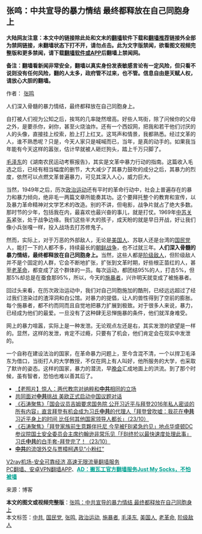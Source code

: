  <h2>张鸣：中共宣导的暴力情结 最终都释放在自己同胞身上</h2> <p class="notice"><b>大陆网友注意：本文中的链接除此处和文末的<a href="https://github.com/bannedbook/fanqiang" >翻墙</a>软件下载和<a href="https://github.com/killgcd/justmysocks/blob/master/README.md">翻墙推荐</a>链接外全部为禁网链接，未翻墙状态下打不开，请勿点击。此为文字版禁闻，欲看图文视频完整版和更多禁闻，请下载<a href="https://github.com/bannedbook/fanqiang">翻墙软件或APP</a>后翻墙上禁闻网。</p><p>备注：翻墙看新闻非常安全，翻墙以真实身份发表敏感言论有一定风险，但只看不说则没有任何风险，翻的人太多，政府管不过来，也不管。信息自由是天赋人权，请放心大胆的翻墙。</b></p>  <div class="entry"> <p>作者： <a href="https://www.bannedbook.org/bnews/tag/%e5%bc%a0%e9%b8%a3/" class="st_tag internal_tag" rel="tag" title="标签 张鸣 下的日志">张鸣</a></p> <p id="summary">人们深入骨髓的暴力情结，最终都释放在自己同胞身上。</p> <p>自打被人们视为公知之后，挨骂的几率陡然增高。好些人骂街，除了问候你的父母之外，是要杀你，剁你，甚至火烧油炸。还有一个西奴网，把我和若干他们讨厌的人的头像，直接挂上绞索，脸上打上红叉。这骂声和情景，我都熟悉。经过文革的人，谁不熟悉呢？只是，今天人家只是喊喊而已，当年，是真的动手的。如果我当年能有今天这样的嚣张，估计早就被人砸烂狗头，踏上千万只脚了。</p>  <p><a href="https://www.bannedbook.org/bnews/tag/%e6%af%9b%e6%b3%bd%e4%b8%9c/" class="st_tag internal_tag" rel="tag" title="标签 毛泽东 下的日志">毛泽东</a>的《湖南农民运动考察报告》，其实是文革中暴力行动的指南。这篇收入毛选之后，已经有相当幅度的删节，大大减少了其暴力鼓吹的成分之后，其暴力的烈度，依然可以点燃文革普遍暴力，可见其深入人心，威力巨大。</p> <p>当然，1949年之后，历次<a href="https://www.bannedbook.org/bnews/tag/%E6%94%BF%E6%B2%BB%E8%BF%90%E5%8A%A8/" class="st_tag internal_tag" rel="tag" title="标签 政治运动 下的日志">政治运动</a>还有平时的革命行动中，社会上普遍存在的暴力和暴力倾向，绝非毛一两篇文章所能奏其功。这个要拜托整个的教育和宣传，以及暴力革命精神对文学艺术的改造。别的不讲，但电影，战争片就占了绝大多数。那时节的少年，包括我在内，最喜欢也最兴奋的事儿，就是打仗。1969年<span class='wp_keywordlink'><a href="https://www.bannedbook.org/forum2/topic1410.html" title="沈志華： 戰後中蘇關係若干問題研究 （人民出版社 2006）" target="_blank">中苏关系</a></span>紧张，处于战争边缘。我们这些半大的孩子，成天盼的就是早日开战，好让我们像小兵张嘎一样，投入战场去打苏修鬼子。</p> <p>然而，实际上，对于万恶的外部敌人，无论是<a href="https://www.bannedbook.org/bnews/tag/%E7%BE%8E%E5%9B%BD%E4%BA%BA/" class="st_tag internal_tag" rel="tag" title="标签 美国人 下的日志">美国人</a>、苏联人还是台湾的<a href="https://www.bannedbook.org/bnews/tag/%e5%9b%bd%e6%b0%91%e5%85%9a/" class="st_tag internal_tag" rel="tag" title="标签 国民党 下的日志">国民党</a>人，能打一下的人都不多，持续最长的<span class='wp_keywordlink'><a href="https://www.bannedbook.org/forum2/topic1037.html" title="朝鲜战争——李奇微回忆录" target="_blank">朝鲜战争</a></span>，也不过就三年。<strong>人们深入骨髓的暴力情结，最终都释放在自己同胞身上。</strong>当然，这些人都是<a href="https://www.bannedbook.org/bnews/tag/%E9%98%B6%E7%BA%A7%E6%95%8C%E4%BA%BA/" class="st_tag internal_tag" rel="tag" title="标签 阶级敌人 下的日志">阶级敌人</a>，但阶级敌人并不是个固定的人群，它会不断地扩张，扩张到文革时期，好些根正苗红的人，甚至<a href="https://www.bannedbook.org/bnews/tag/%e8%80%81%e9%9d%a9%e5%91%bd/" class="st_tag internal_tag" rel="tag" title="标签 老革命 下的日志">老革命</a>，都变成了这个群体的一员。每次运动，都团结95%的人，打击5%，但那5%却总是在蚕食那95%，所以，今天的<a href="https://www.bannedbook.org/bnews/tag/%E6%96%BD%E6%9A%B4%E8%80%85/" class="st_tag internal_tag" rel="tag" title="标签 施暴者 下的日志">施暴者</a>，兴许明天就变成了被施暴者。</p>  <p>回过头来看，在历次政治运动中，我们对自己同胞施加的酷刑，已经远远超过了经过我们渲染过的渣滓洞和白公馆。对暴力的提倡，让人的兽性得到了空前的膨胀。每个施暴者，都不约而同而且自觉地把暴力扩展到极致。对于很多人来说，暴力，已经成为他们的最爱。一旦没有了这种肆无忌惮施暴的条件，他们就浑身难受。</p> <p>网上的暴力喧嚣，实际上是一种发泄。无论观点左还是右，其实发泄的欲望是一样的。显然，这样的发泄，肯定不过瘾，只要有了机会，他们肯定会在现实中发泄的。</p> <p>一个自称在建设法治的国家，在革命暴力问题上，至今含混不清，一个以捍卫毛泽东为借口，当街打人的大学教授，不仅在网上有人叫好，他所服务的大学，也采取了默许的姿态。这样的国家，暴力的潜流，早<span class='wp_keywordlink_affiliate'><a href="https://zh-cn.shenyunperformingarts.org/" title="晚会" target="_blank">晚会</a></span>汇成地面上的洪流。到了那个时候，虽有智者，恐怕也难以善其后了。</p>  <ul class='op-related-articles' title='相关阅读'> <li><a href='https://www.bannedbook.org/bnews/comments/20201024/1419410.html' target='_blank'>【老照片】惊人：两代教宗对纳粹和<b>中共</b>相同的立场</a></li> <li><a href='https://www.bannedbook.org/bnews/cbnews/20201024/1419396.html' target='_blank'>共同面对<b>中共</b>挑战 美欧正式启动中国议题对话</a></li> <li><a href='https://www.bannedbook.org/bnews/bannedvideo/20201024/1419393.html' target='_blank'>《石涛聚焦》「国会议员吉姆要求国务院 公开习近平与拜登2016年私人密谈的所有内容」直言拜登有机会成为习氏<b>中共</b>的代理人「拜登曾吹嘘：我花在<b>中共</b>习近平身上的时间 比任何其他国家领导人都长」（23/10）</a></li> <li><a href='https://www.bannedbook.org/bnews/bannedvideo/20201024/1419392.html' target='_blank'>《石涛聚焦》「拜登家族前生意夥伴托尼 今早被FBI紧急约见」地点华盛顿DC 参议院国土安全委员会主席约翰逊非常乐见「FBI终於以最快速度处理此事」习氏<b>中共</b>的白手套-拜登完了！（23/10）</a></li> <li><a href='https://www.bannedbook.org/bnews/comments/20201024/1419371.html' target='_blank'><b>中共</b>的流氓外交与贾樟柯遇见“小粉红”</a></li> </ul> <p class="texttj"> <a href="https://www.bannedbook.org/forum23/topic22702.html" target="_blank">V2ray机场-安全可靠经济 高速无限流量翻墙服务</a><br/> <a href="https://github.com/bannedbook/fanqiang/wiki/%E7%A6%81%E9%97%BB%E7%BD%91%E5%AE%89%E5%8D%93%E7%BF%BB%E5%A2%99%E6%96%B0%E9%97%BBAPP" target="_blank">PC翻墙、安卓VPN翻墙APP</a>、<span onclick="window.open('https://github.com/killgcd/justmysocks/blob/master/README.md')" style="font-weight:bold;color:#00A191;cursor:pointer;text-decoration:underline;outline:none">AD：搬瓦工官方翻墙服务Just My Socks，不怕被墙</span></p><p> 来源：博客 </p><a name='sharetosocial'></a>       <div><b>本文的图文或视频完整版</b>：<a href='https://www.bannedbook.org/bnews/comments/20201024/1419408.html'>张鸣：中共宣导的暴力情结 最终都释放在自己同胞身上</a></div>  </div><!--END ENTRY--> <div class="postfooter"> <div>本文标签：<a href="https://www.bannedbook.org/bnews/tag/%e4%b8%ad%e5%85%b1/" rel="tag">中共</a>, <a href="https://www.bannedbook.org/bnews/tag/%e5%9b%bd%e6%b0%91%e5%85%9a/" rel="tag">国民党</a>, <a href="https://www.bannedbook.org/bnews/tag/%e5%bc%a0%e9%b8%a3/" rel="tag">张鸣</a>, <a href="https://www.bannedbook.org/bnews/tag/%E6%94%BF%E6%B2%BB%E8%BF%90%E5%8A%A8/" rel="tag">政治运动</a>, <a href="https://www.bannedbook.org/bnews/tag/%E6%96%BD%E6%9A%B4%E8%80%85/" rel="tag">施暴者</a>, <a href="https://www.bannedbook.org/bnews/tag/%e6%af%9b%e6%b3%bd%e4%b8%9c/" rel="tag">毛泽东</a>, <a href="https://www.bannedbook.org/bnews/tag/%E7%BE%8E%E5%9B%BD%E4%BA%BA/" rel="tag">美国人</a>, <a href="https://www.bannedbook.org/bnews/tag/%e8%80%81%e9%9d%a9%e5%91%bd/" rel="tag">老革命</a>, <a href="https://www.bannedbook.org/bnews/tag/%E9%98%B6%E7%BA%A7%E6%95%8C%E4%BA%BA/" rel="tag">阶级敌人</a></div>  </div><!--END POSTFOOTER--> 